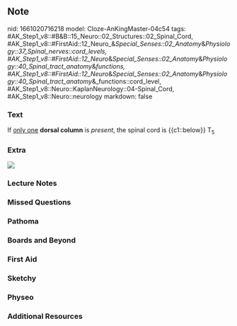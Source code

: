 ## Note
nid: 1661020716218
model: Cloze-AnKingMaster-04c54
tags: #AK_Step1_v8::#B&B::15_Neuro::02_Structures::02_Spinal_Cord, #AK_Step1_v8::#FirstAid::12_Neuro_&_Special_Senses::02_Anatomy_&_Physiology::37_Spinal_nerves::cord_levels, #AK_Step1_v8::#FirstAid::12_Neuro_&_Special_Senses::02_Anatomy_&_Physiology::40_Spinal_tract_anatomy_&_functions, #AK_Step1_v8::#FirstAid::12_Neuro_&_Special_Senses::02_Anatomy_&_Physiology::40_Spinal_tract_anatomy_&_functions::cord_level, #AK_Step1_v8::Neuro::KaplanNeurology::04-Spinal_Cord, #AK_Step1_v8::Neuro::neurology
markdown: false

### Text
<div>
  If <u>only one</u> <b>dorsal column</b> is <i>present</i>, the
  spinal cord is {{c1::below}} T<sub>5</sub>
</div>

### Extra
<img src="paste-1498943586665.jpg">

### Lecture Notes


### Missed Questions


### Pathoma


### Boards and Beyond


### First Aid


### Sketchy


### Physeo


### Additional Resources

